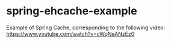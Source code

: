 # spring-ehcache-example
Example of Spring Cache, corresponding to the following video:<br/>
https://www.youtube.com/watch?v=cWqNeANzEz0